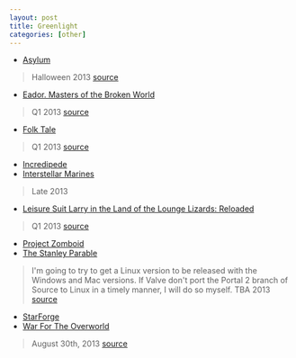 ```yaml
---
layout: post
title: Greenlight
categories: [other]
---
```


- [Asylum](http://steamcommunity.com/sharedfiles/filedetails/?id=95795715)
> Halloween 2013
[source](http://steamcommunity.com/workshop/filedetails/discussion/95795715/864950841118130813/)

- [Eador. Masters of the Broken World](http://steamcommunity.com/sharedfiles/filedetails/?id=93959913)
> Q1 2013
[source](http://steamcommunity.com/sharedfiles/filedetails/updates/93959913/1358169619)

- [Folk Tale](http://steamcommunity.com/sharedfiles/filedetails/?id=92993746)
> Q1 2013
[source](http://www.overclockers.com/lickstarter-and-gam-development-highlighting-the-demand-for-linux-gaming)

- [Incredipede](steamcommunity.com/sharedfiles/filedetails/?id=92701947)
- [Interstellar Marines](http://steamcommunity.com/sharedfiles/filedetails/?id=93777661)
> Late 2013

- [Leisure Suit Larry in the Land of the Lounge Lizards: Reloaded](http://steamcommunity.com/sharedfiles/filedetails/?id=111450196)
> Q1 2013
[source](http://steamcommunity.com/sharedfiles/filedetails/updates/111450196/1357952791)

- [Project Zomboid](http://steamcommunity.com/sharedfiles/filedetails/?id=92916900)
- [The Stanley Parable](http://steamcommunity.com/sharedfiles/filedetails/?id=95511356)
> I'm going to try to get a Linux version to be released with the Windows and Mac versions. If Valve don't port the Portal 2 branch of Source to Linux in a timely manner, I will do so myself. TBA 2013
[source](http://steamcommunity.com/workshop/filedetails/discussion/95511356/864951022543260310/)

- [StarForge](http://steamcommunity.com/sharedfiles/filedetails/?id=104660511)
- [War For The Overworld](http://steamcommunity.com/sharedfiles/filedetails/?id=114296765)
> August 30th, 2013
[source](https://subterraneangames.com/threads/wfto-development-diary-8-the-tech-demo.729/page-3#post-8939%22%3EWFTO%20Development%20Diary%20#8%20-%20The%20Tech%20Demo)
